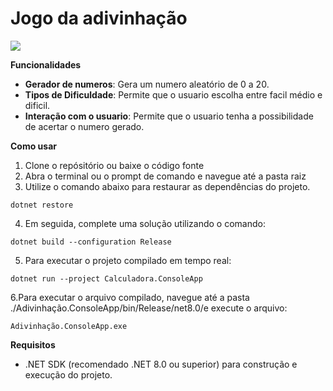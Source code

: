 # Jogo da adivinhação

![](https://i.imgur.com/WtaMOYX.gif)

**Funcionalidades**

- **Gerador de numeros**: Gera um numero aleatório de 0 a 20.
- **Tipos de Dificuldade**: Permite que o usuario escolha entre facil médio e dificil.
- **Interação com o usuario**: Permite que o usuario tenha a possibilidade de acertar o numero gerado.

**Como usar**
1. Clone o repósitório ou baixe o código fonte
2. Abra o terminal ou o prompt de comando e navegue até a pasta raiz
3. Utilize o comando abaixo para restaurar as dependências do projeto.

```
dotnet restore
```

4. Em seguida, complete uma solução utilizando o comando:
```
dotnet build --configuration Release
```

5. Para executar o projeto compilado em tempo real:
```
dotnet run --project Calculadora.ConsoleApp
```

6.Para executar o arquivo compilado, navegue até a pasta ./Adivinhação.ConsoleApp/bin/Release/net8.0/e execute o arquivo:
```
Adivinhação.ConsoleApp.exe
```

**Requisitos**
- .NET SDK (recomendado .NET 8.0 ou superior) para construção e execução do projeto.